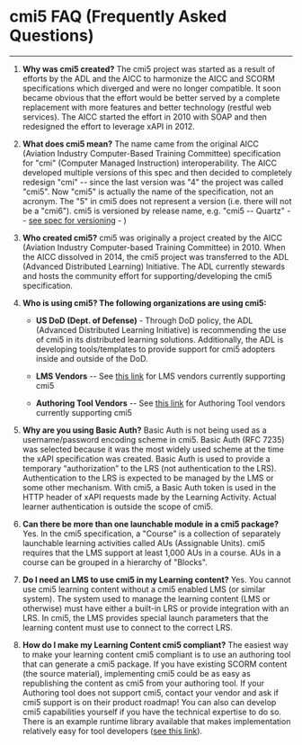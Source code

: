 ---
---

# cmi5 FAQ (Frequently Asked Questions)

------


1.  **Why was cmi5 created?** The cmi5 project was started as a result of efforts by the ADL and the AICC to harmonize the AICC and SCORM specifications which diverged and were no longer compatible. It soon became obvious that the effort would be better served by a complete replacement with more features and better technology (restful web services). The AICC started the effort in 2010 with SOAP and then redesigned the effort to leverage xAPI in 2012.

2.  **What does cmi5 mean?** The name came from the original AICC (Aviation Industry Computer-Based Training Committee) specification for "cmi" (Computer Managed Instruction) interoperability. The AICC developed multiple versions of this spec and then decided to completely redesign "cmi" -- since the last version was "4" the project was called "cmi5". Now "cmi5" is actually the name of the specification, not an acronym. The "5" in cmi5 does not represent a version (i.e. there will not be a "cmi6"). cmi5 is versioned by release name, e.g. "cmi5 -- Quartz" -- [see spec for versioning] - )

3.  **Who created cmi5?** cmi5 was originally a project created by the AICC (Aviation Industry Computer-based Training Committee) in 2010. When the AICC dissolved in 2014, the cmi5 project was transferred to the ADL (Advanced Distributed Learning) Initiative. The ADL currently stewards and hosts the community effort for supporting/developing the cmi5 specification.

4.  **Who is using cmi5? The following organizations are using cmi5:**

     -   **US DoD (Dept. of Defense)** - Through DoD policy, the ADL (Advanced Distributed Learning Initiative) is recommending the use of cmi5 in its distributed learning solutions. Additionally, the ADL is developing tools/templates to provide support for cmi5 adopters inside and outside of the DoD.

     -   **LMS Vendors** -- See [this link] for LMS vendors currently supporting cmi5

     -   **Authoring Tool Vendors** -- See [this link] for Authoring Tool vendors currently supporting cmi5

5.  **Why are you using Basic Auth?** Basic Auth is not being used as a username/password encoding scheme in cmi5.  Basic Auth (RFC 7235) was selected because it was the most widely used scheme at the time the xAPI specification was created.  Basic Auth is used to provide a temporary “authorization” to the LRS (not authentication to the LRS).  Authentication to the LRS is expected to be managed by the LMS or some other mechanism.  With cmi5, a Basic Auth token is used in the HTTP header of xAPI requests made by the Learning Activity.  Actual learner authentication is outside the scope of cmi5.   

6.  **Can there be more than one launchable module in a cmi5 package?** Yes. In the cmi5 specification, a "Course" is a collection of separately launchable learning activities called AUs (Assignable Units). cmi5 requires that the LMS support at least 1,000 AUs in a course. AUs in a course can be grouped in a hierarchy of "Blocks".

7.  **Do I need an LMS to use cmi5 in my Learning content?** Yes. You cannot use cmi5 learning content without a cmi5 enabled LMS (or similar system). The system used to manage the learning content (LMS or otherwise) must have either a built-in LRS or provide integration with an LRS. In cmi5, the LMS provides special launch parameters that the learning content must use to connect to the correct LRS.

8.  **How do I make my Learning Content cmi5 compliant?** The easiest way to make your learning content cmi5 compliant is to use an authoring tool that can generate a cmi5 package. If you have existing SCORM content (the source material), implementing cmi5 could be as easy as republishing the content as cmi5 from your authoring tool. If your Authoring tool does not support cmi5, contact your vendor and ask if cmi5 support is on their product roadmap! You can also can develop cmi5 capabilities yourself if you have the technical expertise to do so. There is an example runtime library available that makes implementation relatively easy for tool developers ([see this link]).

  [see spec for versioning]: https://github.com/AICC/CMI-5_Spec_Current/blob/quartz/cmi5_spec.md#revhistory
  [this link]: https://aicc.github.io/CMI-5_Spec_Current/adoption/
  [see this link]: https://aicc.github.io/CMI-5_Spec_Current/client/
